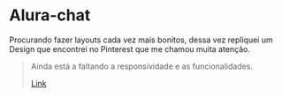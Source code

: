 # Alura-chat

<p>Procurando fazer layouts cada vez mais bonitos, dessa vez repliquei um Design que encontrei no Pinterest que me chamou muita atenção.

> Ainda está a faltando a responsividade e as funcionalidades.<p>
<a href="https://templatechat.netlify.app">Link</a>
